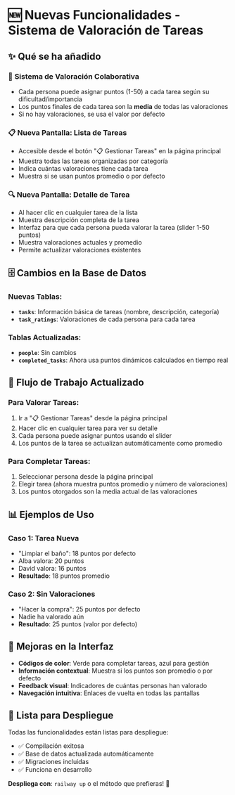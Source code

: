# 🆕 Nuevas Funcionalidades - Sistema de Valoración de Tareas

## ✨ Qué se ha añadido

### 🎯 **Sistema de Valoración Colaborativa**

- Cada persona puede asignar puntos (1-50) a cada tarea según su dificultad/importancia
- Los puntos finales de cada tarea son la **media** de todas las valoraciones
- Si no hay valoraciones, se usa el valor por defecto

### 📋 **Nueva Pantalla: Lista de Tareas**

- Accesible desde el botón "📋 Gestionar Tareas" en la página principal
- Muestra todas las tareas organizadas por categoría
- Indica cuántas valoraciones tiene cada tarea
- Muestra si se usan puntos promedio o por defecto

### 🔍 **Nueva Pantalla: Detalle de Tarea**

- Al hacer clic en cualquier tarea de la lista
- Muestra descripción completa de la tarea
- Interfaz para que cada persona pueda valorar la tarea (slider 1-50 puntos)
- Muestra valoraciones actuales y promedio
- Permite actualizar valoraciones existentes

## 🗄️ **Cambios en la Base de Datos**

### Nuevas Tablas:

- **`tasks`**: Información básica de tareas (nombre, descripción, categoría)
- **`task_ratings`**: Valoraciones de cada persona para cada tarea

### Tablas Actualizadas:

- **`people`**: Sin cambios
- **`completed_tasks`**: Ahora usa puntos dinámicos calculados en tiempo real

## 🔄 **Flujo de Trabajo Actualizado**

### Para Valorar Tareas:

1. Ir a "📋 Gestionar Tareas" desde la página principal
2. Hacer clic en cualquier tarea para ver su detalle
3. Cada persona puede asignar puntos usando el slider
4. Los puntos de la tarea se actualizan automáticamente como promedio

### Para Completar Tareas:

1. Seleccionar persona desde la página principal
2. Elegir tarea (ahora muestra puntos promedio y número de valoraciones)
3. Los puntos otorgados son la media actual de las valoraciones

## 📊 **Ejemplos de Uso**

### Caso 1: Tarea Nueva

- "Limpiar el baño": 18 puntos por defecto
- Alba valora: 20 puntos
- David valora: 16 puntos
- **Resultado**: 18 puntos promedio

### Caso 2: Sin Valoraciones

- "Hacer la compra": 25 puntos por defecto
- Nadie ha valorado aún
- **Resultado**: 25 puntos (valor por defecto)

## 🎨 **Mejoras en la Interfaz**

- **Códigos de color**: Verde para completar tareas, azul para gestión
- **Información contextual**: Muestra si los puntos son promedio o por defecto
- **Feedback visual**: Indicadores de cuántas personas han valorado
- **Navegación intuitiva**: Enlaces de vuelta en todas las pantallas

## 🚀 **Lista para Despliegue**

Todas las funcionalidades están listas para despliegue:

- ✅ Compilación exitosa
- ✅ Base de datos actualizada automáticamente
- ✅ Migraciones incluidas
- ✅ Funciona en desarrollo

**Despliega con**: `railway up` o el método que prefieras! 🎯
